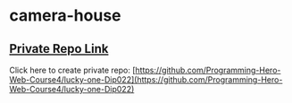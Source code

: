 # camera-house

## [Private Repo Link](https://delightful-biscuit-5ec279.netlify.app/)

Click here to create private repo: [https://github.com/Programming-Hero-Web-Course4/lucky-one-Dip022](https://github.com/Programming-Hero-Web-Course4/lucky-one-Dip022)
